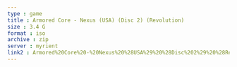 ```yaml
---
type : game
title : Armored Core - Nexus (USA) (Disc 2) (Revolution)
size : 3.4 G
format : iso
archive : zip
server : myrient
link2 : Armored%20Core%20-%20Nexus%20%28USA%29%20%28Disc%202%29%20%28Revolution%29
---
```

